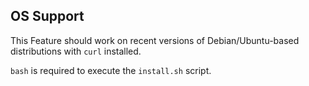 

## OS Support

This Feature should work on recent versions of Debian/Ubuntu-based distributions with `curl` installed.

`bash` is required to execute the `install.sh` script.
